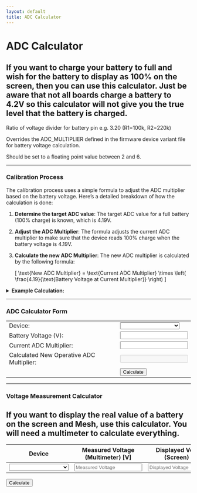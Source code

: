 ```yaml
---
layout: default
title: ADC Calculator
---
```


# ADC Calculator

## If you want to charge your battery to full and wish for the battery to display as 100% on the screen, then you can use this calculator. Just be aware that not all boards charge a battery to 4.2V so this calculator will not give you the true level that the battery is charged.

Ratio of voltage divider for battery pin e.g. 3.20 (R1=100k, R2=220k)

Overrides the ADC_MULTIPLIER defined in the firmware device variant file for battery voltage calculation.

Should be set to a floating point value between 2 and 6.

---

### Calibration Process

The calibration process uses a simple formula to adjust the ADC multiplier based on the battery voltage. Here’s a detailed breakdown of how the calculation is done:

1. **Determine the target ADC value**: The target ADC value for a full battery (100% charge) is known, which is 4.19V.
2. **Adjust the ADC Multiplier**: The formula adjusts the current ADC multiplier to make sure that the device reads 100% charge when the battery voltage is 4.19V.
3. **Calculate the new ADC Multiplier**: The new ADC multiplier is calculated by the following formula:

   \[
   \text{New ADC Multiplier} = \text{Current ADC Multiplier} \times \left( \frac{4.19}{\text{Battery Voltage at Current Multiplier}} \right)
   \]

<details>
  <summary><strong>Example Calculation:</strong></summary>

  <table>
    <tr>
      <td>Initial Condition:</td>
      <td>Your device shows a battery voltage of 3.82V using a current ADC multiplier of 2.</td>
    </tr>
    <tr>
      <td>Formula:</td>
      <td>New ADC Multiplier = 2 × (4.19 / 3.82)</td>
    </tr>
    <tr>
      <td>Calculate the Ratio:</td>
      <td>4.19 / 3.82 ≈ 1.097</td>
    </tr>
    <tr>
      <td>Multiply the Current ADC Multiplier by the Ratio:</td>
      <td>New ADC Multiplier = 2 × 1.097 = 2.194</td>
    </tr>
    <tr>
      <td>Update the Device:</td>
      <td>You then set the new ADC multiplier (2.194 in this case) in your device's configuration. This calculation adjusts the multiplier so that the battery charge readings are accurate, mapping 4.19V to 100% battery charge.</td>
    </tr>
  </table>
</details>

---

### ADC Calculator Form

<div>
  <table>
    <tr>
      <td>Device:</td>
      <td>
        <select id="deviceSelect" onchange="updateAdcMultiplier()">
          <option value="" data-multiplier="Choose"></option>          
          <option value="chatter2" data-multiplier="5.0">chatter2</option>
          <option value="diy" data-multiplier="1.85">diy</option>
          <option value="esp32-s3-pico" data-multiplier="3.1">esp32-s3-pico</option>
          <option value="heltec_v1/v2" data-multiplier="3.2">heltec_v1/v2</option>
          <option value="heltec_v3" data-multiplier="5.1205">heltec_v3</option>
          <option value="heltec_wsl_v3" data-multiplier="5.1205">heltec_wsl_v3</option>
          <option value="heltec_wireless_paper" data-multiplier="2.0">heltec_wireless_paper</option>
          <option value="heltec_wireless_tracker" data-multiplier="4.9">heltec_wireless_tracker</option>
          <option value="heltec_T114" data-multiplier="4.916">heltec_T114</option>
          <option value="lora_isp4520" data-multiplier="1.436">lora_isp4520</option>
          <option value="m5stack_coreink" data-multiplier="5.0">m5stack_coreink</option>
          <option value="nano-g1-explorer" data-multiplier="2.0">nano-g1-explorer</option>
          <option value="nano-g2-ultra" data-multiplier="2.0">nano-g2-ultra</option>
          <option value="picomputer-s3" data-multiplier="3.1">picomputer-s3</option>
          <option value="rak4631" data-multiplier="1.73">rak4631</option>
          <option value="rpipico" data-multiplier="3.1">rpipico</option>
          <option value="rpipicow" data-multiplier="3.1">rpipicow</option>
          <option value="station-g1" data-multiplier="6.45">station-g1</option>
          <option value="station-g2" data-multiplier="4.0">station-g2</option>
          <option value="tlora_v2_1_16" data-multiplier="2.0">tlora_v2_1_16</option>
          <option value="tlora_v2_1_18" data-multiplier="2.11">tlora_v2_1_18</option>
          <option value="tlora_t3s3_v1" data-multiplier="2.11">tlora_t3s3_v1</option>
          <option value="t-deck" data-multiplier="2.11">t-deck</option>
          <option value="t-echo" data-multiplier="2.0">t-echo</option>
        </select>
      </td>
    </tr>
    <tr>
      <td>Battery Voltage (V):</td>
      <td><input type="text" id="batteryVoltage" value="" /></td>
    </tr>
    <tr>
      <td>Current ADC Multiplier:</td>
      <td><input type="text" id="operativeAdcMultiplier" value="" /></td>
    </tr>
    <tr>
      <td>Calculated New Operative ADC Multiplier:</td>
      <td><input type="text" id="newOperativeAdcMultiplier" value="" disabled="disabled" /></td>
    </tr>
    <tr>
      <td></td>
      <td>
        <button class="button button--outline button--lg cta--button" onclick="calculateNewMultiplier()">Calculate</button>
      </td>
    </tr>
  </table>
</div>

<script>
  function updateAdcMultiplier() {
    const select = document.getElementById('deviceSelect');
    const multiplier = select.options[select.selectedIndex].getAttribute('data-multiplier');
    if (multiplier) {
      document.getElementById('operativeAdcMultiplier').value = multiplier;
    }
  }

  function calculateNewMultiplier() {
    const batteryVoltage = parseFloat(document.getElementById('batteryVoltage').value);
    const currentAdcMultiplier = parseFloat(document.getElementById('operativeAdcMultiplier').value);

    if (isNaN(batteryVoltage) || batteryVoltage <= 0 || isNaN(currentAdcMultiplier)) {
      alert("Please enter valid numbers.");
      return;
    }

    const targetVoltage = 4.19;
    const newAdcMultiplier = currentAdcMultiplier * (targetVoltage / batteryVoltage);

    document.getElementById('newOperativeAdcMultiplier').value = newAdcMultiplier.toFixed(3);
  }
</script>

---

### Voltage Measurement Calculator

## If you want to display the real value of a battery on the screen and Mesh, use this calculator. You will need a multimeter to calculate everything.

<div>
  <table id="measurementTable">
    <thead>
      <tr>
        <th>Device</th>
        <th>Measured Voltage (Multimeter) [V]</th>
        <th>Displayed Voltage (Screen) [V]</th>
        <th>Manual ADC Multiplier</th>
        <th>Adjusted ADC Multiplier</th>
      </tr>
    </thead>
    <tbody>
      <tr>
        <td>
          <select class="deviceSelect" onchange="updateManualMultiplier(this)">
            <option value="" data-multiplier="Choose"></option>          
            <option value="chatter2" data-multiplier="5.0">chatter2</option>
            <option value="diy" data-multiplier="1.85">diy</option>
            <option value="esp32-s3-pico" data-multiplier="3.1">esp32-s3-pico</option>
            <option value="heltec_v1/v2" data-multiplier="3.2">heltec_v1/v2</option>
            <option value="heltec_v3" data-multiplier="5.035" data-measured="4.15">heltec_v3</option>
            <option value="heltec_wsl_v3" data-multiplier="5.1205">heltec_wsl_v3</option>
            <option value="heltec_wireless_paper" data-multiplier="2.0">heltec_wireless_paper</option>
            <option value="heltec_wireless_tracker" data-multiplier="4.9">heltec_wireless_tracker</option>
            <option value="heltec_T114" data-multiplier="4.916">heltec_T114</option>
            <option value="lora_isp4520" data-multiplier="1.436">lora_isp4520</option>
            <option value="m5stack_coreink" data-multiplier="5.0">m5stack_coreink</option>
            <option value="nano-g1-explorer" data-multiplier="2.0">nano-g1-explorer</option>
            <option value="nano-g2-ultra" data-multiplier="2.0">nano-g2-ultra</option>
            <option value="picomputer-s3" data-multiplier="3.1">picomputer-s3</option>
            <option value="rak4631" data-multiplier="1.73">rak4631</option>
            <option value="rpipico" data-multiplier="3.1">rpipico</option>
            <option value="rpipicow" data-multiplier="3.1">rpipicow</option>
            <option value="station-g1" data-multiplier="6.45">station-g1</option>
            <option value="station-g2" data-multiplier="4.0">station-g2</option>
            <option value="tlora_v2_1_16" data-multiplier="2.0">tlora_v2_1_16</option>
            <option value="tlora_v2_1_18" data-multiplier="2.11">tlora_v2_1_18</option>
            <option value="tlora_t3s3_v1" data-multiplier="2.11">tlora_t3s3_v1</option>
            <option value="t-deck" data-multiplier="2.11">t-deck</option>
            <option value="t-echo" data-multiplier="2.0">t-echo</option>
          </select>
        </td>
        <td><input type="text" class="measuredVoltage" placeholder="Measured Voltage"></td>
        <td><input type="text" class="displayedVoltage" placeholder="Displayed Voltage"></td>
        <td><input type="text" class="manualMultiplier" placeholder="Manual Multiplier"></td>
        <td><input type="text" class="adjustedMultiplier" placeholder="Adjusted Multiplier" disabled></td>
      </tr>
    </tbody>
  </table>
  <button class="button button--outline button--lg cta--button" onclick="calculateTableMultipliers()">Calculate</button>
</div>

<script>
  function updateManualMultiplier(dropdown) {
     const option = dropdown.options[dropdown.selectedIndex];
     const multiplier = option.getAttribute('data-multiplier');
     const measured = option.getAttribute('data-measured');
   
     const row = dropdown.closest('tr');
     const manualMultiplierField = row.querySelector('.manualMultiplier');
     const measuredField = row.querySelector('.measuredVoltage');
   
     if (multiplier) manualMultiplierField.value = multiplier;
     if (measured) measuredField.value = measured;
   }

  function calculateTableMultipliers() {
    const rows = document.querySelectorAll('#measurementTable tbody tr');

    rows.forEach(row => {
      const measuredVoltage = parseFloat(row.querySelector('.measuredVoltage').value);
      const displayedVoltage = parseFloat(row.querySelector('.displayedVoltage').value);
      const manualMultiplier = parseFloat(row.querySelector('.manualMultiplier').value);

      if (isNaN(measuredVoltage) || measuredVoltage <= 0 ||
          isNaN(displayedVoltage) || displayedVoltage <= 0 ||
          isNaN(manualMultiplier) || manualMultiplier <= 0) {
        row.querySelector('.adjustedMultiplier').value = 'Invalid Input';
        return;
      }

      const adjustedMultiplier = manualMultiplier * (measuredVoltage / displayedVoltage);
      row.querySelector('.adjustedMultiplier').value = adjustedMultiplier.toFixed(3);
    });
  }
</script>
